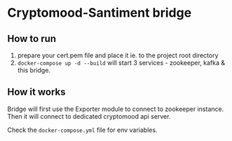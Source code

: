 # Cryptomood-Santiment bridge

## How to run
1. prepare your cert.pem file and place it ie. to the project root directory
2. `docker-compose up -d --build` will start 3 services - zookeeper, kafka & this bridge.

## How it works
Bridge will first use the Exporter module to connect to zookeeper instance.
Then it will connect to dedicated cryptomood api server.

Check the `docker-compose.yml` file for env variables. 